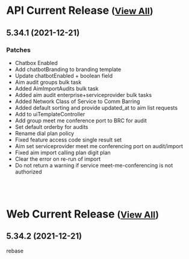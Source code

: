 
# API Current Release <small>([View All](/API.md))</small>
## 5.34.1 (2021-12-21)
### Patches 
- Chatbox Enabled
- Add chatbotBranding to branding template
- Update chatbotEnabled + boolean field
- Aim audit groups bulk task
- Added AimImportAudits bulk task
- Added aim audit enterprise+serviceprovider bulk tasks
- Added Network Class of Service to Comm Barring
- Added default sorting and provide updated_at to aim list requests
- Add to uiTemplateController
- Add group meet me conference port to BRC for audit
- Set default orderby for audits
- Rename dial plan policy
- Fixed feature access code single result set
- Aim set serviceprovider meet me conferencing port on audit/import
- Fixed aim import calling plan digit plan
- Clear the error on re-run of import
- Do not return a warning if service meet-me-conferencing is not authorized


<br><br>
# Web Current Release <small>([View All](/Web.md))</small>
## 5.34.2 (2021-12-21)
rebase

  